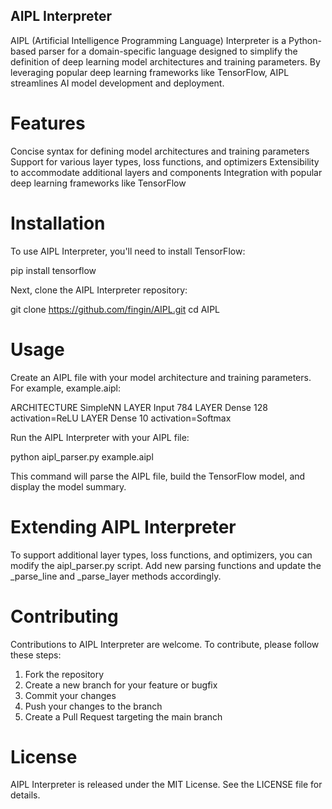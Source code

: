 ## AIPL Interpreter
AIPL (Artificial Intelligence Programming Language) Interpreter is a Python-based parser for a domain-specific language designed to simplify the definition of deep learning model architectures and training parameters. By leveraging popular deep learning frameworks like TensorFlow, AIPL streamlines AI model development and deployment.

# Features
Concise syntax for defining model architectures and training parameters
Support for various layer types, loss functions, and optimizers
Extensibility to accommodate additional layers and components
Integration with popular deep learning frameworks like TensorFlow

# Installation
To use AIPL Interpreter, you'll need to install TensorFlow:

pip install tensorflow

Next, clone the AIPL Interpreter repository:

git clone https://github.com/fingin/AIPL.git
cd AIPL

# Usage
Create an AIPL file with your model architecture and training parameters. For example, example.aipl:


ARCHITECTURE SimpleNN
  LAYER Input 784
  LAYER Dense 128 activation=ReLU
  LAYER Dense 10 activation=Softmax
 
Run the AIPL Interpreter with your AIPL file:

python aipl_parser.py example.aipl

This command will parse the AIPL file, build the TensorFlow model, and display the model summary.

# Extending AIPL Interpreter
To support additional layer types, loss functions, and optimizers, you can modify the aipl_parser.py script. Add new parsing functions and update the _parse_line and _parse_layer methods accordingly.

# Contributing
Contributions to AIPL Interpreter are welcome. To contribute, please follow these steps:

1. Fork the repository
2. Create a new branch for your feature or bugfix
3. Commit your changes
4. Push your changes to the branch
5. Create a Pull Request targeting the main branch

# License
AIPL Interpreter is released under the MIT License. See the LICENSE file for details.
